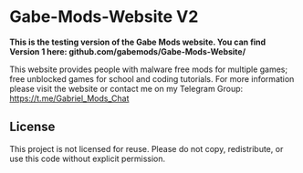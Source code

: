 # Gabe-Mods-Website V2

**This is the testing version of the Gabe Mods website. You can find Version 1 here: github.com/gabemods/Gabe-Mods-Website/**

This website provides people with malware free mods for multiple games; free unblocked games for school and coding tutorials. For more information please visit the website or contact me on my Telegram Group: https://t.me/Gabriel_Mods_Chat

## License

This project is not licensed for reuse. Please do not copy, redistribute, or use this code without explicit permission.
